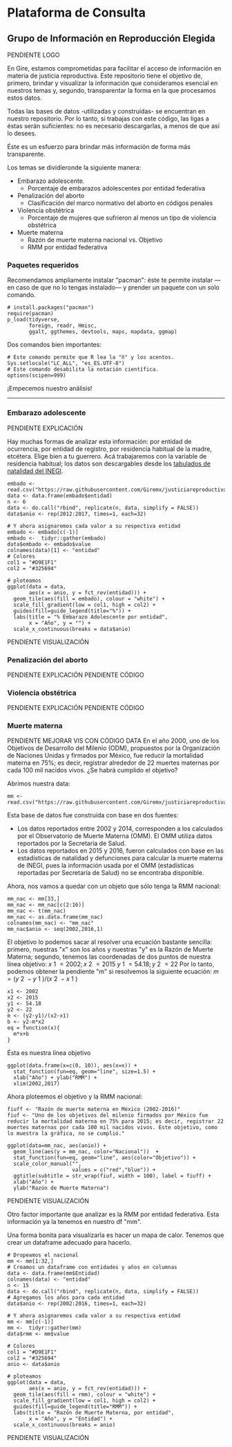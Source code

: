 # Plataforma de Consulta
## Grupo de Información en Reproducción Elegida
PENDIENTE LOGO

En Gire, estamos comprometidas para facilitar el acceso de información en materia de justicia reproductiva. Este repositorio tiene el objetivo de, primero, brindar y visualizar la información que consideramos esencial en nuestros temas y, segundo, transparentar la forma en la que procesamos estos datos.

Todas las bases de datos -utilizadas y construídas- se encuentran en nuestro repositorio. Por lo tanto, si trabajas con este código, las ligas a éstas serán suficientes: no es necesario descargarlas, a menos de que así lo desees.

Éste es un esfuerzo para brindar más información de forma más transparente.

Los temas se dividieronde la siguiente manera:
* Embarazo adolescente.
  + Porcentaje de embarazos adolescentes por entidad federativa
* Penalización del aborto
  + Clasificación del marco normativo del aborto en códigos penales
* Violencia obstétrica
  + Porcentaje de mujeres que sufrieron al menos un tipo de violencia obstétrica
* Muerte materna
  + Razón de muerte materna nacional vs. Objetivo
  + RMM por entidad federativa


### Paquetes requeridos
Recomendamos ampliamente instalar "pacman": éste te permite instalar —en caso de que no lo tengas instalado— y prender un paquete con un solo comando.
```{r}
# install.packages("pacman")
require(pacman)
p_load(tidyverse,
       foreign, readr, Hmisc,
       ggalt, ggthemes, devtools, maps, mapdata, ggmap)
```

Dos comandos bien importantes:
```{r}
# Este comando permite que R lea la "ñ" y los acentos.
Sys.setlocale("LC_ALL", "es_ES.UTF-8")
# Este comando desabilita la notación científica.
options(scipen=999)
```

¡Empecemos nuestro análisis!

***

### Embarazo adolescente
PENDIENTE EXPLICACIÓN

Hay muchas formas de analizar esta información: por entidad de ocurrencia, por entidad de registro, por residencia habitual de la madre, etcétera. Elige bien a tu guerrero. Acá trabajaremos con la variable de residencia habitual; los datos son descargables desde los [tabulados de natalidad del INEGI](http://www.beta.inegi.org.mx/app/tabulados/pxweb/inicio.html?rxid=fdd12ae8-d551-46fd-a8b5-b5b159c1c3ea&db=Natalidad&px=Natalidad_2).
```{r}
embado <- read.csv("https://raw.githubusercontent.com/Giremx/justiciareproductiva/master/porc_embado.csv")
data <- data.frame(embado$entidad)
n <- 6
data <- do.call("rbind", replicate(n, data, simplify = FALSE))
data$anio <- rep(2012:2017, times=1, each=32)

# Y ahora asignaremos cada valor a su respectiva entidad
embado <- embado[c(-1)]
embado <-  tidyr::gather(embado)
data$embado <- embado$value
colnames(data)[1] <- "entidad"
# Colores
col1 = "#D9E1F1" 
col2 = "#325694"

# ploteamos
ggplot(data = data, 
       aes(x = anio, y = fct_rev(entidad))) + 
  geom_tile(aes(fill = embado), colour = "white") +
  scale_fill_gradient(low = col1, high = col2) +  
  guides(fill=guide_legend(title="%")) +
  labs(title = "% Embarazo Adolescente por entidad",
       x = "Año", y = "") +
  scale_x_continuous(breaks = data$anio)
```

PENDIENTE VISUALIZACIÓN

### Penalización del aborto

PENDIENTE EXPLICACIÓN
PENDIENTE CÓDIGO

### Violencia obstétrica

PENDIENTE EXPLICACIÓN
PENDIENTE CÓDIGO

### Muerte materna
PENDIENTE MEJORAR VIS CON CÓDIGO DATA
En el año 2000, uno de los Objetivos de Desarrollo del Milenio (ODM), propuestos por la Organización de Naciones Unidas y firmados por México, fue reducir la mortalidad materna en 75%; es decir, registrar alrededor de 22 muertes maternas por cada 100 mil nacidos vivos. ¿Se habrá cumplido el objetivo?

Abrimos nuestra data:
```{r}
mm <- read.csv("https://raw.githubusercontent.com/Giremx/justiciareproductiva/master/mm_tasa.csv")
```

Esta base de datos fue construida con base en dos fuentes:
* Los datos reportados entre 2002 y 2014, corresponden a los calculados por el Observatorio de Muerte Materna (OMM). El OMM utiliza datos reportados por la Secretaría de Salud.
* Los datos reportados en 2015 y 2016, fueron calculados con base en las estadísticas de natalidad y defunciones para calcular la muerte materna de INEGI, pues la información usada por el OMM (estadísticas reportadas por Secretaría de Salud) no se encontraba disponible.

Ahora, nos vamos a quedar con un objeto que sólo tenga la RMM nacional:
```{r}
mm_nac <- mm[33,]
mm_nac <- mm_nac[c(2:16)]
mm_nac <- t(mm_nac)
mm_nac <- as.data.frame(mm_nac)
colnames(mm_nac) <- "mm_nac"
mm_nac$anio <- seq(2002,2016,1)
```

El objetivo lo podemos sacar al resolver una ecuación bastante sencilla: primero, nuestras "x" son los años y nuestras "y" es la Razón de Muerte Materna; segundo, tenemos las coordenadas de dos puntos de nuestra línea objetivo:
$x~1~ = 2002; x~2~ = 2015$
$y~1~ = 54.18; y~2~ = 22$
Por lo tanto, podemos obtener la pendiente "m" si resolvemos la siguiente ecuación:
$m = (y~2~ - y~1~) / (x~2~ - x~1~)$
```{r}
x1 <- 2002
x2 <- 2015
y1 <- 54.18
y2 <- 22
m <- (y2-y1)/(x2-x1)
b <- y2-m*x2
eq = function(x){
  m*x+b
}
```

Ésta es nuestra línea objetivo
```{r}
ggplot(data.frame(x=c(0, 10)), aes(x=x)) + 
  stat_function(fun=eq, geom="line", size=1.5) +
  xlab("Año") + ylab("RMM") + 
  xlim(2002,2017)
```

Ahora ploteemos el objetivo y la RMM nacional:
```{r}
fiuff <- "Razón de muerte materna en México (2002-2016)"
fiuf <- "Uno de los objetivos del milenio firmados por México fue reducir la mortalidad materna en 75% para 2015; es decir, registrar 22 muertes maternas por cada 100 mil nacidos vivos. Este objetivo, como lo muestra la gráfica, no se cumplió."

ggplot(data=mm_nac, aes(anio)) + 
  geom_line(aes(y = mm_nac, color="Nacional"))  + 
  stat_function(fun=eq, geom="line", aes(color="Objetivo")) +
  scale_color_manual("",
                     values = c("red","blue")) +
  ggtitle(subtitle = str_wrap(fiuf, width = 100), label = fiuff) +
  xlab("Año") +
  ylab("Razón de Muerte Materna") 
```

PENDIENTE VISUALIZACIÓN

Otro factor importante que analizar es la RMM por entidad federativa. Esta información ya la tenemos en nuestro df "mm".

Una forma bonita para visualizarla es hacer un mapa de calor. Tenemos que crear un dataframe adecuado para hacerlo.
```{r}
# Dropeamos el nacional
mm <- mm[1:32,]
# Creamos un dataframe con entidades y años en columnas
data <- data.frame(mm$Entidad)
colnames(data) <- "entidad"
n <- 15
data <- do.call("rbind", replicate(n, data, simplify = FALSE))
# Agregamos los años para cada entidad
data$anio <- rep(2002:2016, times=1, each=32)

# Y ahora asignaremos cada valor a su respectiva entidad
mm <- mm[c(-1)]
mm <-  tidyr::gather(mm)
data$rmm <- mm$value

# Colores
col1 = "#D9E1F1" 
col2 = "#325694"
anio <- data$anio

# ploteamos
ggplot(data = data, 
       aes(x = anio, y = fct_rev(entidad))) + 
  geom_tile(aes(fill = rmm), colour = "white") +
  scale_fill_gradient(low = col1, high = col2) +  
  guides(fill=guide_legend(title="RMM")) +
  labs(title = "Razón de Muerte Materna, por entidad",
       x = "Año", y = "Entidad") +
  scale_x_continuous(breaks = anio)
```

PENDIENTE VISUALIZACIÓN

